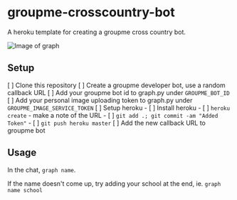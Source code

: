 # groupme-crosscountry-bot

A heroku template for creating a groupme cross country bot.

![Image of graph](https://i.imgur.com/t5JeON3.png "Example Image")

## Setup

[ ] Clone this repository
[ ] Create a groupme developer bot, use a random callback URL
[ ] Add your groupme bot id to graph.py under `GROUPME_BOT_ID`
[ ] Add your personal image uploading token to graph.py under `GROUPME_IMAGE_SERVICE_TOKEN`
[ ] Setup heroku
    - [ ] Install heroku
    - [ ] `heroku create` - make a note of the URL
    - [ ] `git add .; git commit -am "Added Token"`
    - [ ] `git push heroku master`
[ ] Add the new callback URL to groupme bot

## Usage

In the chat, `graph name`.

If the name doesn't come up, try adding your school at the end, ie. `graph name school`
